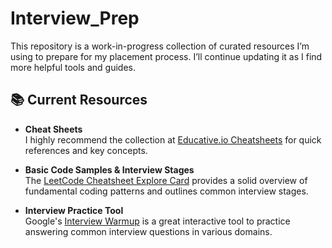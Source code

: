 # Interview_Prep

This repository is a work-in-progress collection of curated resources I’m using to prepare for my placement process. I’ll continue updating it as I find more helpful tools and guides.

## 📚 Current Resources

- **Cheat Sheets**  
  I highly recommend the collection at [Educative.io Cheatsheets](https://www.educative.io/cheatsheets) for quick references and key concepts.

- **Basic Code Samples & Interview Stages**  
  The [LeetCode Cheatsheet Explore Card](https://leetcode.com/explore/interview/card/cheatsheets/720/resources/4724/) provides a solid overview of fundamental coding patterns and outlines common interview stages.

- **Interview Practice Tool**  
  Google's [Interview Warmup](https://www.cloudskillsboost.google/interview_warmup/category) is a great interactive tool to practice answering common interview questions in various domains. 
